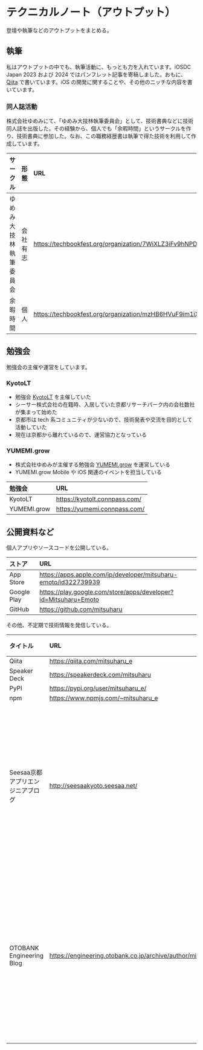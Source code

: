 # テクニカルノート（アウトプット）

登壇や執筆などのアウトプットをまとめる。

## 執筆

私はアウトプットの中でも、執筆活動に、もっとも力を入れています。iOSDC Japan 2023 および 2024 ではパンフレット記事を寄稿しました。おもに、[Qiita](https://qiita.com/mitsuharu_e) で書いています。iOS の開発に関することや、その他のニッチな内容を書いています。

### 同人誌活動

株式会社ゆめみにて、「ゆめみ大技林執筆委員会」として、技術書典などに技術同人誌を出版した。その経験から、個人でも「余暇時間」というサークルを作り、技術書典に参加した。なお、この職務経歴書は執筆で得た技術を利用して作成しています。

| サークル | 形態 | URL |
| :-- | :-- | :-- |
| <div class="no-break">ゆめみ大技林執筆委員会</div> | <div class="no-break">会社有志</div> | https://techbookfest.org/organization/7WiXLZ3iFv9hNPDDqJeGC2 |
| <div class="no-break">余暇時間</div> | <div class="no-break">個人</div> | https://techbookfest.org/organization/mzHB6HVuF9im1iXEYU8vNF |

## 勉強会

勉強会の主催や運営をしています。

### KyotoLT

- 勉強会 [KyotoLT](https://kyotolt.connpass.com/) を主催していた
- シーサー株式会社の在籍時、入居していた京都リサーチパーク内の会社数社が集まって始めた
- 京都市は tech 系コミュニティが少ないので、技術発表や交流を目的として活動していた
- 現在は京都から離れているので、運営協力となっている

### YUMEMI.grow

- 株式会社ゆめみが主催する勉強会 [YUMEMI.grow](https://yumemi.connpass.com/) を運営している
- YUMEMI.grow Mobile や iOS 関連のイベントを担当している

| 勉強会 | URL |
| :-- | :-- |
| <div class="no-break">KyotoLT</div> | https://kyotolt.connpass.com/ |
| <div class="no-break">YUMEMI.grow</div> | https://yumemi.connpass.com/ |

## 公開資料など

個人アプリやソースコードを公開している。

| ストア | URL |
| :-- | :-- |
| App Store | https://apps.apple.com/jp/developer/mitsuharu-emoto/id322739939 |
| Google Play | https://play.google.com/store/apps/developer?id=Mitsuharu+Emoto |
| GitHub | https://github.com/mitsuharu |

その他、不定期で技術情報を発信している。

| タイトル | URL | 備考 |
| :-- | :-- | :-- |
| Qiita | https://qiita.com/mitsuharu_e | |
| Speaker Deck | https://speakerdeck.com/mitsuharu | |
| PyPI | https://pypi.org/user/mitsuharu_e/ | |
| npm | https://www.npmjs.com/~mitsuharu_e | |
| Seesaa京都アプリエンジニアブログ | http://seesaakyoto.seesaa.net/ | シーサー株式会社に在籍時の技術ブログ |
| OTOBANK Engineering Blog | https://engineering.otobank.co.jp/archive/author/mitsuharu_e | 株式会社オトバンクに在籍時の技術ブログ|
